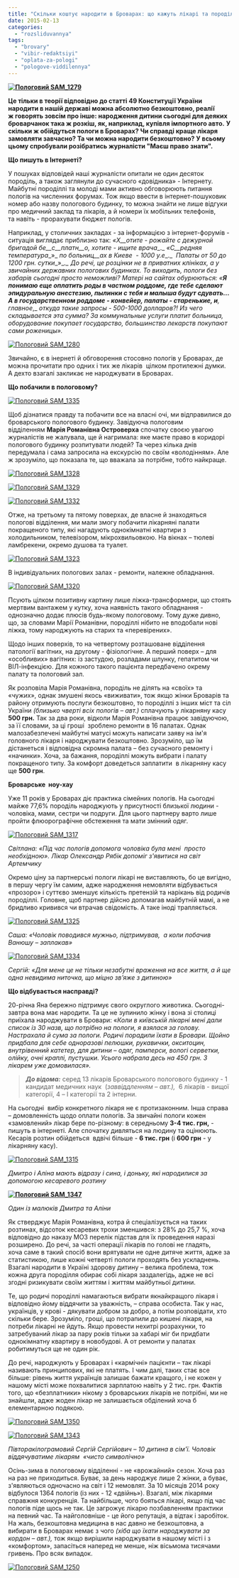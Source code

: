 ```yaml
---
title: "Скільки коштує народити в Броварах: що кажуть лікарі та породіллі?"
date: 2015-02-13
categories: 
  - "rozsliduvannya"
tags: 
  - "brovary"
  - "vibir-redaktsiyi"
  - "oplata-za-pologi"
  - "pologove-viddilennya"
---
```


**[![Пологовий SAM_1279](https://mpz.brovary.org/wp-content/uploads/2015/01/Pologoviy-SAM_1279.jpg)](https://mpz.brovary.org/wp-content/uploads/2015/01/Pologoviy-SAM_1279.jpg)**

**Це тільки в теорії відповідно до статті 49 Конституції України народити в нашій державі можна абсолютно безкоштовно, реалії ж говорять зовсім про інше: народження дитини сьогодні для деяких броварчанок така ж розкіш, як, наприклад, купівля імпортного авто.** **У скільки ж обійдуться пологи в Броварах? Чи справді краще лікаря замовляти завчасно? Та чи можна народити безкоштовно? У всьому цьому спробували розібратись журналісти "Маєш право знати".**

**Що пишуть в Інтернеті?**

У пошуках відповідей наші журналісти опитали не один десяток породіль, а також заглянули до сучасного «довідника» - Інтернету. Майбутні породіллі та молоді мами активно обговорюють питання пологів на численних форумах. Тож якщо ввести в інтернет-пошуковик номер або назву пологового будинку, то можна знайти не лише відгуки про медичний заклад та лікарів, а й номери їх мобільних телефонів, та навіть - прорахувати бюджет пологів.

Наприклад, у столичних закладах - за інформацією з інтернет-форумів - ситуація виглядає приблизно так: _«Х__отите - рожайте с дежурной бригадой бе__с__платн__о,_ _хотите - ищите врача__._ _«С__редняя температура__»_ _по больниц__ах_ _в Киеве_  _-_ _1000 у.е__._  _Палаты от 50 до 1200 грн. сутки__»__._ До речі, це розцінки не в приватних клініках, а у звичайних державних пологових будинках. То виходить, пологи без хабарів сьогодні просто неможливі? Матері на сайтах обурюються: _«__Я понимаю еще оплатить роды в частном роддоме, где тебе сделают эпидуральную анестезию, пылинки с тебя и малыша будут сдувать... А в государственном роддоме - конвейер, палаты - старенькие, и__,_ _главное__,_ _откуда такие запросы - 500-1000 долларов?! Из чего складывается эта сумма? За коммунальные услуги платит больница, оборудование покупает государство, большинство лекарств покупают сами роженицы»._

[![Пологовий SAM_1280](https://mpz.brovary.org/wp-content/uploads/2015/01/Pologoviy-SAM_1280.jpg)](https://mpz.brovary.org/wp-content/uploads/2015/01/Pologoviy-SAM_1280.jpg)

Звичайно, є в інернеті й обговорення стосовно пологів у Броварах, де можна прочитати про одних і тих же лікарів  цілком протилежні думки. А дехто взагалі закликає не народжувати в Броварах. 

**Що побачили в пологовому?**

[![Пологовий SAM_1335](https://mpz.brovary.org/wp-content/uploads/2015/01/Pologoviy-SAM_1335.jpg)](https://mpz.brovary.org/wp-content/uploads/2015/01/Pologoviy-SAM_1335.jpg)

Щоб дізнатися правду та побачити все на власні очі, ми відправилися до броварського пологового будинку. Завідуюча пологовим відділенням **Марія Романівна Островерха** спочатку своєю увагою журналістів не жалувала, ще й нагримала: яке маєте право в коридорі пологового будинку розпитувати людей? Та через кілька днів передумала і сама запросила на екскурсію по своїм «володінням». Але ж зрозуміло, що показала те, що вважала за потрібне, тобто найкраще.

[![Пологовий SAM_1328](https://mpz.brovary.org/wp-content/uploads/2015/01/Pologoviy-SAM_1328.jpg)](https://mpz.brovary.org/wp-content/uploads/2015/01/Pologoviy-SAM_1328.jpg)

[![Пологовий SAM_1329](https://mpz.brovary.org/wp-content/uploads/2015/01/Pologoviy-SAM_1329.jpg)](https://mpz.brovary.org/wp-content/uploads/2015/01/Pologoviy-SAM_1329.jpg)

[![Пологовий SAM_1332](https://mpz.brovary.org/wp-content/uploads/2015/01/Pologoviy-SAM_1332.jpg)](https://mpz.brovary.org/wp-content/uploads/2015/01/Pologoviy-SAM_1332.jpg)

Отже, на третьому та пятому поверхах, де власне й знаходяться пологові відділення, ми мали змогу побачити лікарняні палати покращеного типу, які нагадують однокімнатні квартири з холодильником, телевізором, мікрохвильовкою. На вікнах – тюлеві ламбрекени, окремо душова та туалет.

[![Пологовий SAM_1323](https://mpz.brovary.org/wp-content/uploads/2015/01/Pologoviy-SAM_1323.jpg)](https://mpz.brovary.org/wp-content/uploads/2015/01/Pologoviy-SAM_1323.jpg)

В індивідуальних пологових залах - ремонти, належне обладнання.

[![Пологовий SAM_1320](https://mpz.brovary.org/wp-content/uploads/2015/01/Pologoviy-SAM_1320.jpg)](https://mpz.brovary.org/wp-content/uploads/2015/01/Pologoviy-SAM_1320.jpg)

Псують цілком позитивну картину лише ліжка-трансформери, що стоять мертвим вантажем у кутку, хоча наявність такого обладнання - однозначно додає плюсів будь-якому пологовому. Тому дуже дивно, що, за словами Марії Романівни, породіллі нібито не вподобали нові ліжка, тому народжують на старих та «перевірених».

Щодо інших поверхів, то на четвертому розташоване відділення патології вагітних, на другому - фізіологічне. А перший поверх – для «особливих» вагітних: із застудою, розладами шлунку, гепатитом чи ВІЛ-інфекцією. Для кожного такого пацієнта передбачено окрему палату та пологовий зал.

Як розповіла Марія Романівна, породіль не ділять на «своїх» та «чужих», однак змушені якось «виживати», тож якщо жінки Броварів та району отримують послуги безкоштовно, то породіллі з інших міст та сіл України _(близько чверті всіх пологів – авт.)_ сплачують у лікарняну касу **500 грн.** Так за два роки, відколи Марія Романівна працює завідуючою, за її словами, за ці гроші  зроблено ремонти в 16 палатах. Однак малозабезпечені майбутні матусі можуть написати заяву на ім'я головного лікаря і народжувати безкоштовно. Зрозуміло, що їм дістанеться і відповідна скромна палата – без сучасного ремонту і «начинки». Хоча, за бажання, породіллі можуть вибрати і палату покращеного типу. За комфорт доведеться заплатити  в лікарняну касу ще **500 грн**.

**Броварське  ноу-хау**

Уже 11 років у Броварах діє практика сімейних пологів. На сьогодні майже 77,6% породіль народжують у присутності близької людини - чоловіка, мами, сестри чи подруги. Для цього партнеру варто лише пройти флюорографічне обстеження та мати змінний одяг.

[![Пологовий SAM_1317](https://mpz.brovary.org/wp-content/uploads/2015/01/Pologoviy-SAM_1317.jpg)](https://mpz.brovary.org/wp-content/uploads/2015/01/Pologoviy-SAM_1317.jpg)

_Світлана: «Під час пологів допомога чоловіка була мені  просто необхідною»._ _Лікар Олександр Рябік допоміг з'явитися на світ Артемчику_

Окремо ціну за партнерські пологи лікарі не виставляють, бо це вигідно, в першу чергу їм самим, адже народження немовляти відбувається «прозоро» і суттєво зменшує кількість претензій та нарікань від родичів породіллі. Головне, щоб партнер дійсно допомагав майбутній мамі, а не бридливо кривився чи втрачав свідомість. А таке іноді трапляється.

[![Пологовий SAM_1325](https://mpz.brovary.org/wp-content/uploads/2015/01/Pologoviy-SAM_1325.jpg)](https://mpz.brovary.org/wp-content/uploads/2015/01/Pologoviy-SAM_1325.jpg)

_Саша: «Чоловік поводився мужньо, підтримував,  а коли побачив Ванюшу – заплакав»_

[![Пологовий SAM_1334](https://mpz.brovary.org/wp-content/uploads/2015/01/Pologoviy-SAM_1334.jpg)](https://mpz.brovary.org/wp-content/uploads/2015/01/Pologoviy-SAM_1334.jpg)

_Сергій: «Для мене це не тільки незабутні враження на все життя, а й ще одна невидима ниточка, що міцно зв’яже з дитиною»_

**Що відбувається насправді?**

20-річна Яна бережно підтримує свого округлого животика. Сьогодні-завтра вона має народити. Та це не зупинило жінку і вона зі столиці приїхала народжувати в Бровари: «_Коли в київській лікарні мені дали список із 30 назв, що потрібно на пологи, я взялася за голову. Настрахала й сума за пологи. Родичі порадили їхати в Бровари. Щойно придбала для себе одноразові пелюшки, рукавички,_ _окситоцин, внутрівенний катетер, для дитини – одяг, памперси, вологі серветки, олійку, очні краплі, пустушки. Усього набрала десь на 450 грн. З лікарем уже домовилася»._

> **_До відома:_** серед 13 лікарів Броварського пологового будинку - 1 кандидат медичних наук  (_заввіддленням – авт.),_  6 лікарів - вищої категорії, 4 – I категорії та 2 інтерни.

На сьогодні  вибір конкретного лікаря не є протизаконним. Інша справа – домовленність щодо оплати пологів. За звичайні пологи кожен «замовлений» лікар бере по-різному: в середньому **3-4 тис. грн,** \- пишуть в інтернеті. Але спочатку дивляться на людину та оцінюють. Кесарів розтин обійдеться  вдвічі більше - **6 тис. грн** (і **600 грн** - у лікарняну касу).

[![Пологовий SAM_1315](https://mpz.brovary.org/wp-content/uploads/2015/01/Pologoviy-SAM_1315.jpg)](https://mpz.brovary.org/wp-content/uploads/2015/01/Pologoviy-SAM_1315.jpg)

_Дмитро і Аліна мають відразу і сина, і доньку, які народилися за допомогою кесаревого розтину_ 

**[![Пологовий SAM_1347](https://mpz.brovary.org/wp-content/uploads/2015/01/Pologoviy-SAM_1347.jpg)](https://mpz.brovary.org/wp-content/uploads/2015/01/Pologoviy-SAM_1347.jpg)**

_Один із малюків Дмитра та Аліни_

Як стверджує Марія Романівна, котра й спеціалізується на таких розтинах, відсоток кесаревих трохи зменшився: з 28% до 25,7 %, хоча відповідно до наказу МОЗ перелік підстав для їх проведення наразі розширено. До речі, за часті операції лікарів по голові не гладять, хоча саме в такий спосіб вони врятували не одне дитяче життя, адже за статистикою, лише кожні четверті пологи проходять без ускладнень. Взагалі народити в Україні здорову дитину – велика проблема, тож кожна друга породілля обирає собі лікаря заздалегідь, адже не всі згодні ризикувати своїм життям і життям майбутньої дитини.

Те, що родичі породіллі намагаються вибрати якнайкращого лікаря і відповідно йому віддячити за уважність, – справа особиста. Так у нас, українців, у крові - дякувати добром за добро, а потім розповідати, хто скільки бере. Зрозуміло, гроші, що потрапили до кишені лікаря, на потреби лікарні не йдуть. Якщо провести нехитрі розрахунки, то затребуваний лікар за пару років тільки за хабарі міг би придбати однокімнатну квартиру в новобудові. А от ремонти у палатах робитимуться ще не один рік.

До речі, народжують у Броварах і «кармічні» пацієнти – так лікарі називають принципових, які не платять. І чим далі, таких стає все більше: рівень життя українців залишає бажати кращого, і не кожен у нашому місті може похвалитися зарплатою навіть у 2 тис. грн. Фактів того, що «безплатники» нікому з броварських лікарів не потрібні, ми не знайшли, адже жоден лікар не залишається обділений хоча б елементарною подякою.

[![Пологовий SAM_1350](https://mpz.brovary.org/wp-content/uploads/2015/01/Pologoviy-SAM_1350.jpg)](https://mpz.brovary.org/wp-content/uploads/2015/01/Pologoviy-SAM_1350.jpg)

[![Пологовий SAM_1343](https://mpz.brovary.org/wp-content/uploads/2015/01/Pologoviy-SAM_1343.jpg)](https://mpz.brovary.org/wp-content/uploads/2015/01/Pologoviy-SAM_1343.jpg)

_Півторакілограмовий Сергій Сергійович – 10 дитина в сім'ї._ _Чоловік віддячуватиме лікарям  «чисто символічно»_

Осінь-зима в пологовому відділенні - не «врожайний» сезон. Хоча раз на раз не приходиться. Буває, за день народжує лише 2 жінки, а буває, з'являються одночасно на світ і 12 немовлят. За 10 місяців 2014 року відбулося 1364 пологів (із них - 12 «двійнь»). Взагалі, між лікарями справжня конкуренція. Та найбільше, чого бояться лікарі, якщо під час пологів піде щось не так. Це загрожує лікарю позбавленням практики на певний час. Та найголовніше - це його репутація, а відтак і заробіток. На жаль, безкоштовна медицина в нас давно не безкоштовна, а вибирати в Броварах немає з чого _(хіба що їхати народжувати за кордон – авт.),_ тож якщо вирішили народжувати в нашому місті і з «комфортом», запасіться наперед не менше, ніж вісьмома тисячами гривень. Про всяк випадок.

[![Пологовий SAM_1250](https://mpz.brovary.org/wp-content/uploads/2015/01/Pologoviy-SAM_1250.jpg)](https://mpz.brovary.org/wp-content/uploads/2015/01/Pologoviy-SAM_1250.jpg)
